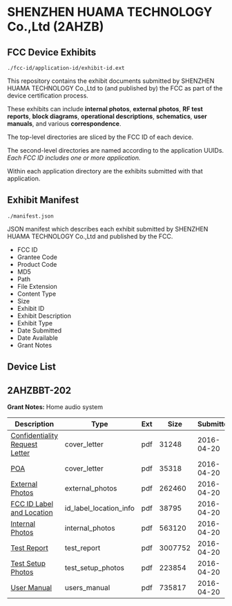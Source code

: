 # SHENZHEN HUAMA TECHNOLOGY Co.,Ltd (2AHZB)
## FCC Device Exhibits

```
./fcc-id/application-id/exhibit-id.ext
```

This repository contains the exhibit documents submitted by SHENZHEN HUAMA TECHNOLOGY Co.,Ltd to (and published by) the FCC as part of the device certification process.

These exhibits can include **internal photos**, **external photos**, **RF test reports**, **block diagrams**, **operational descriptions**, **schematics**, **user manuals**, and various **correspondence**.

The top-level directories are sliced by the FCC ID of each device.

The second-level directories are named according to the application UUIDs. *Each FCC ID includes one or more application.*

Within each application directory are the exhibits submitted with that application. 

## Exhibit Manifest

```
./manifest.json
```

JSON manifest which describes each exhibit submitted by SHENZHEN HUAMA TECHNOLOGY Co.,Ltd and published by the FCC.

- FCC ID
- Grantee Code
- Product Code
- MD5
- Path
- File Extension
- Content Type
- Size
- Exhibit ID
- Exhibit Description
- Exhibit Type
- Date Submitted
- Date Available
- Grant Notes

## Device List
## 2AHZBBT-202
**Grant Notes:** Home audio system

| Description | Type | Ext | Size | Submitted | Available |
| ----------- | ---- | --- | ---- | --------- | --------- |
| [Confidentiality Request Letter](2AHZBBT-202/a31a54ff5cac032411b27024a26ea733/2963750.pdf) | cover_letter | pdf | 31248 | 2016-04-20 | 2016-04-20 |
| [POA](2AHZBBT-202/a31a54ff5cac032411b27024a26ea733/2963751.pdf) | cover_letter | pdf | 35318 | 2016-04-20 | 2016-04-20 |
| [External Photos](2AHZBBT-202/a31a54ff5cac032411b27024a26ea733/2963752.pdf) | external_photos | pdf | 262460 | 2016-04-20 | 2016-04-20 |
| [FCC ID Label and Location](2AHZBBT-202/a31a54ff5cac032411b27024a26ea733/2963754.pdf) | id_label_location_info | pdf | 38795 | 2016-04-20 | 2016-04-20 |
| [Internal Photos](2AHZBBT-202/a31a54ff5cac032411b27024a26ea733/2963753.pdf) | internal_photos | pdf | 563120 | 2016-04-20 | 2016-04-20 |
| [Test Report](2AHZBBT-202/a31a54ff5cac032411b27024a26ea733/2963755.pdf) | test_report | pdf | 3007752 | 2016-04-20 | 2016-04-20 |
| [Test Setup Photos](2AHZBBT-202/a31a54ff5cac032411b27024a26ea733/2963756.pdf) | test_setup_photos | pdf | 223854 | 2016-04-20 | 2016-04-20 |
| [User Manual](2AHZBBT-202/a31a54ff5cac032411b27024a26ea733/2963757.pdf) | users_manual | pdf | 735817 | 2016-04-20 | 2016-04-20 |
